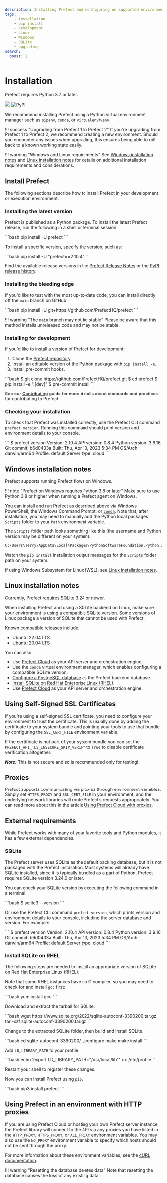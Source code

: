 ```yaml
---
description: Installing Prefect and configuring on supported environments.
tags:
    - installation
    - pip install
    - development
    - Linux
    - Windows
    - SQLite
    - upgrading
search:
  boost: 2
---
```



# Installation

Prefect requires Python 3.7 or later. 

<p align="left">
    <a href="https://pypi.python.org/pypi/prefect/" alt="Python Versions">
        <img src="https://img.shields.io/pypi/pyversions/prefect?color=0052FF&labelColor=090422" /></a>
    <a href="https://pypi.python.org/pypi/prefect/" alt="PyPI version">
        <img alt="PyPI" src="https://img.shields.io/pypi/v/prefect?color=0052FF&labelColor=090422"></a>
</p>

We recommend installing Prefect using a Python virtual environment manager such as `pipenv`, `conda`, or `virtualenv`/`venv`.

!!! success "Upgrading from Prefect 1 to Prefect 2"
    If you're upgrading from Prefect 1 to Prefect 2, we recommend creating a new environment. Should you encounter any issues when upgrading, this ensures being able to roll back to a known working state easily.

!!! warning "Windows and Linux requirements"
    See [Windows installation notes](#windows-installation-notes) and [Linux installation notes](#linux-installation-notes) for details on additional installation requirements and considerations.

## Install Prefect

The following sections describe how to install Prefect in your development or execution environment.

### Installing the latest version

Prefect is published as a Python package. To install the latest Prefect release, run the following in a shell or terminal session:

<div class="terminal">
```bash
pip install -U prefect
```
</div>

To install a specific version, specify the version, such as:

<div class="terminal">
```bash
pip install -U "prefect==2.10.4"
```
</div>

Find the available release versions in the [Prefect Release Notes](https://github.com/PrefectHQ/prefect/blob/main/RELEASE-NOTES.md) or the [PyPI release history](https://pypi.org/project/prefect/#history).

### Installing the bleeding edge

If you'd like to test with the most up-to-date code, you can install directly off the `main` branch on GitHub:

<div class="terminal">
```bash
pip install -U git+https://github.com/PrefectHQ/prefect
```
</div>

!!! warning "The `main` branch may not be stable"
    Please be aware that this method installs unreleased code and may not be stable.

### Installing for development

If you'd like to install a version of Prefect for development:

1. Clone the [Prefect repository](https://github.com/PrefectHQ/prefect).
2. Install an editable version of the Python package with `pip install -e`.
3. Install pre-commit hooks.

<div class="terminal">
```bash
$ git clone https://github.com/PrefectHQ/prefect.git
$ cd prefect
$ pip install -e ".[dev]"
$ pre-commit install
```
</div>

See our [Contributing](/contributing/overview/) guide for more details about standards and practices for contributing to Prefect.

### Checking your installation

To check that Prefect was installed correctly, use the Prefect CLI command `prefect version`. Running this command should print version and environment details to your console.

<div class="terminal">
```
$ prefect version
Version:             2.10.4
API version:         0.8.4
Python version:      3.9.16
Git commit:          b6d0433a
Built:               Thu, Apr 13, 2023 5:34 PM
OS/Arch:             darwin/arm64
Profile:             default
Server type:         cloud
```
</div>

## Windows installation notes

Prefect supports running Prefect flows on Windows.

!!! note "Prefect on Windows requires Python 3.8 or later"
    Make sure to use Python 3.8 or higher when running a Prefect agent on Windows.

You can install and run Prefect as described above via Windows PowerShell, the Windows Command Prompt, or [`conda`](https://docs.conda.io/projects/conda/en/latest/user-guide/install/windows.html). Note that, after installation, you may need to manually add the Python local packages `Scripts` folder to your `Path` environment variable.

The `Scripts` folder path looks something like this (the username and Python version may be different on your system):

```bash
C:\Users\Terry\AppData\Local\Packages\PythonSoftwareFoundation.Python.3.9_qbz5n2kfra8p0\LocalCache\local-packages\Python39\Scripts
```

Watch the `pip install` installation output messages for the `Scripts` folder path on your system.

If using Windows Subsystem for Linux (WSL), see [Linux installation notes](#linux-installation-notes).

## Linux installation notes

Currently, Prefect requires SQLite 3.24 or newer.

When installing Prefect and using a SQLite backend on Linux, make sure your environment is using a compatible SQLite version. Some versions of Linux package a version of SQLite that cannot be used with Prefect.

Known compatible releases include:

- Ubuntu 22.04 LTS
- Ubuntu 20.04 LTS

You can also:

- Use [Prefect Cloud](/ui/cloud/) as your API server and orchestration engine.
- Use the `conda` virtual environment manager, which enables configuring a compatible SQLite version.
- [Configure a PostgeSQL database](/concepts/database/#configuring_a_postgresql_database) as the Prefect backend database.
- [Install SQLite on Red Hat Enterprise Linux (RHEL)](#install-sqlite-on-rhel).
- Use [Prefect Cloud](/ui/cloud/) as your API server and orchestration engine.


## Using Self-Signed SSL Certificates

If you're using a self-signed SSL certificate, you need to configure your
environment to trust the certificate. This is usually done by adding the
certificate to your system bundle and pointing your tools to use that bundle
by configuring the `SSL_CERT_FILE` environment variable.

If the certificate is not part of your system bundle you can set the
`PREFECT_API_TLS_INSECURE_SKIP_VERIFY` to `True` to disable certificate
verification altogether.

***Note:*** This is not secure and so is recommended only for testing!


## Proxies

Prefect supports communicating via proxies through environment variables. Simply set `HTTPS_PROXY` and `SSL_CERT_FILE` in your environment, and the underlying network libraries will route Prefect’s requests appropriately. You can read more about this in the article [Using Prefect Cloud with proxies](https://discourse.prefect.io/t/using-prefect-cloud-with-proxies/1696).

## External requirements

While Prefect works with many of your favorite tools and Python modules, it has a few external dependencies.

### SQLite

The Prefect server uses SQLite as the default backing database, but it is not packaged with the Prefect installation. Most systems will already have SQLite installed, since it is typically bundled as a part of Python. Prefect requires SQLite version 3.24.0 or later.

You can check your SQLite version by executing the following command in a terminal:

<div class="terminal">
```bash
$ sqlite3 --version
```
</div>

Or use the Prefect CLI command `prefect version`, which prints version and environment details to your console, including the server database and version. For example:

<div class="terminal">
```
$ prefect version
Version:             2.10.4
API version:         0.8.4
Python version:      3.9.16
Git commit:          b6d0433a
Built:               Thu, Apr 13, 2023 5:34 PM
OS/Arch:             darwin/arm64
Profile:              default
Server type:         cloud
```
</div>

### Install SQLite on RHEL

The following steps are needed to install an appropriate version of SQLite on Red Hat Enterprise Linux (RHEL).

Note that some RHEL instances have no C compiler, so you may need to check for and install `gcc` first:

<div class="terminal">
```bash
yum install gcc
```
</div>

Download and extract the tarball for SQLite.

<div class="terminal">
```bash
wget https://www.sqlite.org/2022/sqlite-autoconf-3390200.tar.gz
tar -xzf sqlite-autoconf-3390200.tar.gz
```
</div>

Change to the extracted SQLite folder, then build and install SQLite.

<div class="terminal">
```bash
cd sqlite-autoconf-3390200/
./configure
make
make install
```
</div>

Add `LD_LIBRARY_PATH` to your profile.

<div class="terminal">
```bash
echo 'export LD_LIBRARY_PATH="/usr/local/lib"' >> /etc/profile
```
</div>

Restart your shell to register these changes.

Now you can install Prefect using `pip`.

<div class="terminal">
```bash
pip3 install prefect
```
</div>

## Using Prefect in an environment with HTTP proxies

If you are using Prefect Cloud or hosting your own Prefect server instance, the Prefect library
will connect to the API via any proxies you have listed in the `HTTP_PROXY`,
`HTTPS_PROXY`, or `ALL_PROXY` environment variables.  You may also use the `NO_PROXY`
environment variable to specify which hosts should not be sent through the proxy.

For more information about these environment variables, see the [cURL
documentation](https://everything.curl.dev/usingcurl/proxies/env).

!!! warning "Resetting the database deletes data"
    Note that resetting the database causes the loss of any existing data.
